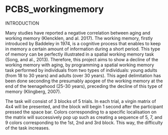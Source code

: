 # PCBS_workingmemory 
INTRODUCTION

Many studies have reported a negative correlation between aging and working memory (Klencklen, and al. 2017). The working memory, firstly introduced by Baddeley in 1974, is a cognitive process that enables to keep in memory a certain amount of information during a short period. This type of memory can be perfectly illustrated in a spatial working memory task (Song, and al., 2013). 
Therefore, this project aims to show a decline of the working memory with aging, by programming a spatial working memory task performed by individuals from two types of individuals: young adults (from 18 to 30 years) and adults (over 30 years). This aged delimitation has been done seconding the presumably apogee of the working memory at the end of the teenagehood (25-30 years), preceding the decline of this type of memory (Klingberg, 2007). 

The task will consist of 3 blocks of 5 trials. In each trial, a virgin matrix of 4x4 will be presented, and the block will begin 1 second after the participant pressed the space bar. Colors corresponding to a specific localisation on the matrix will successively pop up such as creating a sequence of 5, 7, and 9 colors corresponding to the 1st, 2nd and 3rd block. This way, the difficulty of the task increases. 
